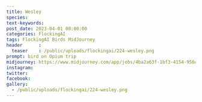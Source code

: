 ```yaml
---
title: Wesley
species: 
text-keywords: 
post_date: 2023-04-01 00:00:00
categories: FlockingAI
tags: FlockingAI Birds MidJourney 
header      :
  teaser    : /public/uploads/flockingai/224-wesley.png
prompt: bird on Opium trip
midjourney: https://www.midjourney.com/app/jobs/4ba2a63f-1bf3-4154-956d-19cee65e2f18
instagram: 
twitter: 
facebook: 
gallery: 
  - /public/uploads/flockingai/224-wesley.png
---
```


